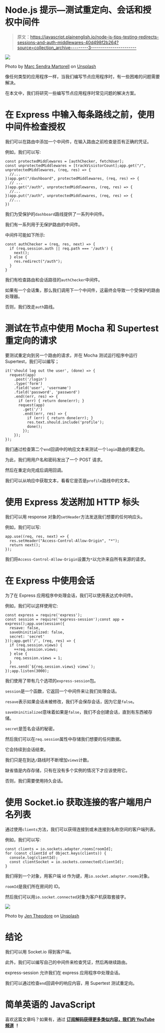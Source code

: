 # Node.js 提示—测试重定向、会话和授权中间件

> 原文：<https://javascript.plainenglish.io/node-js-tips-testing-redirects-sessions-and-auth-middlewares-40d498f2b264?source=collection_archive---------3----------------------->

![](img/6448b24150d7c805fc94064a4bd9b183.png)

Photo by [Marc Sendra Martorell](https://unsplash.com/@marcsm?utm_source=medium&utm_medium=referral) on [Unsplash](https://unsplash.com?utm_source=medium&utm_medium=referral)

像任何类型的应用程序一样，当我们编写节点应用程序时，有一些困难的问题需要解决。

在本文中，我们将研究一些编写节点应用程序时常见问题的解决方案。

# 在 Express 中输入每条路线之前，使用中间件检查授权

我们可以在路由中添加一个中间件，在输入路由之前检查是否有正确的凭证。

例如，我们可以写:

```
const protectedMiddlewares = [authChecker, fetchUser];
const unprotectedMiddlewares = [trackVisistorCount];app.get("/", unprotectedMiddlewares, (req, res) => {
  //...
})app.get("/dashboard", protectedMiddlewares, (req, res) => {
  // ...
})app.get("/auth", unprotectedMiddlewares, (req, res) => {
  //...
})app.put("/auth", unprotectedMiddlewares, (req, res) => {
  //...
})
```

我们为受保护的`dashboard`路线提供了一系列中间件。

我们有一系列用于无保护路由的中间件。

中间件可能如下所示:

```
const authChecker = (req, res, next) => {
  if (req.session.auth || req.path === '/auth') {
    next();
  } else {
    res.redirect("/auth");
  }
}
```

我们有检查路由和会话路径的`authChecker`中间件。

如果有一个会话集，那么我们调用下一个中间件，这最终会导致一个受保护的路由处理器。

否则，我们改走`auth`路线。

# 测试在节点中使用 Mocha 和 Supertest 重定向的请求

要测试重定向到另一个路由的请求，并在 Mocha 测试运行程序中运行 Supertest，我们可以编写；

```
it('should log out the user', (done) => {
  request(app)
    .post('/login')
    .type('form')
    .field('user', 'username')
    .field('password', 'password')
    .end((err, res) => {
      if (err) { return done(err); }
      request(app)
        .get('/')
        .end((err, res) => {
          if (err) { return done(err); }
          res.text.should.include('profile');
          done();
        });
    });
});
```

我们通过检查第二个`end`回调中的响应文本来测试一个`login`路由的重定向。

为此，我们用用户名和密码发出了一个 POST 请求。

然后在重定向完成后调用回调。

我们可以从响应中获取文本，看看它是否是`profile`路线中的文本。

# 使用 Express 发送附加 HTTP 标头

我们可以用 response 对象的`setHeader`方法发送我们想要的任何响应头。

例如，我们可以写:

```
app.use((req, res, next) => {
  res.setHeader("Access-Control-Allow-Origin", "*");
  return next();
});
```

我们将`Access-Control-Allow-Origin`设置为`*`以允许来自所有来源的请求。

# 在 Express 中使用会话

为了在 Express 应用程序中处理会话，我们可以使用表达式中间件。

例如，我们可以这样使用它:

```
const express = require('express');
const session = require('express-session');const app = express();app.use(session({
  resave: false,
  saveUninitialized: false,
  secret: 'secret'
}));app.get('/', (req, res) => {
  if (req.session.views) {
    ++req.session.views;
  } else {
    req.session.views = 1;
  }
  res.send(`${req.session.views} views`);
});app.listen(3000);
```

我们使用了带有几个选项的`express-session`包。

`session`是一个函数，它返回一个中间件来让我们处理会话。

`resave`表示如果会话未被修改，我们不会保存会话，因为它是`false`。

`saveUninitialized`意味着如果是`false`，我们不会创建会话，直到有东西被存储。

`secret`是签名会话的秘密。

然后我们可以在`req.session`属性中存储我们想要的任何数据。

它会持续到会话结束。

我们只是在到达`/`路线时不断增加`views`计数。

缺省值是内存存储，只有在没有多个实例的情况下才应该使用它。

否则，我们需要使用持久会话。

# 使用 Socket.io 获取连接的客户端用户名列表

通过使用`clients`方法，我们可以获得连接到或未连接到名称空间的客户端列表。

例如，我们可以写:

```
const clients = io.sockets.adapter.rooms[roomId]; 
for (const clientId of Object.keys(clients)) {
  console.log(clientId); 
  const clientSocket = io.sockets.connected[clientId];
}
```

我们得到一个对象，用客户端 id 作为键，用`io.socket.adapter.rooms`对象。

`roomId`是我们所在房间的 ID。

然后我们可以用`io.socket.connected`对象为客户机获取套接字。

![](img/3997a92b895ee0d42cf4a3703b278e51.png)

Photo by [Jen Theodore](https://unsplash.com/@jentheodore?utm_source=medium&utm_medium=referral) on [Unsplash](https://unsplash.com?utm_source=medium&utm_medium=referral)

# 结论

我们可以用 Socket.io 得到客户端。

此外，我们可以编写自己的中间件来检查凭证，然后再继续路由。

express-session 允许我们在 express 应用程序中处理会话。

我们可以通过检查`end`回调中的响应内容，用 Supertest 测试重定向。

# 简单英语的 JavaScript

喜欢这篇文章吗？如果有，通过 [**订阅解码获得更多类似内容，我们的 YouTube 频道**](https://www.youtube.com/channel/UCtipWUghju290NWcn8jhyAw) **！**
